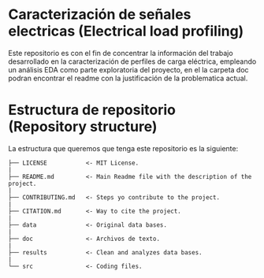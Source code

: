 Caracterización de señales electricas (Electrical load profiling)
===

Este repositorio es con el fin de concentrar la información del trabajo desarrollado en la caracterización de perfiles de carga eléctrica, empleando un análisis EDA como parte exploratoria del proyecto, en el la carpeta doc podran encontrar el readme con la justificación de la problematica actual.


# Estructura de repositorio (Repository structure)

La estructura que queremos que tenga este repositorio es la siguiente:

    ├── LICENSE           <- MIT License.  
    |  
    ├── README.md         <- Main Readme file with the description of the project.  
    |  
    ├── CONTRIBUTING.md   <- Steps yo contribute to the project.  
    |  
    ├── CITATION.md       <- Way to cite the project.  
    |  
    ├── data              <- Original data bases.  
    |  
    ├── doc               <- Archivos de texto.  
    |  
    ├── results           <- Clean and analyzes data bases.  
    |  
    └── src               <- Coding files.  
